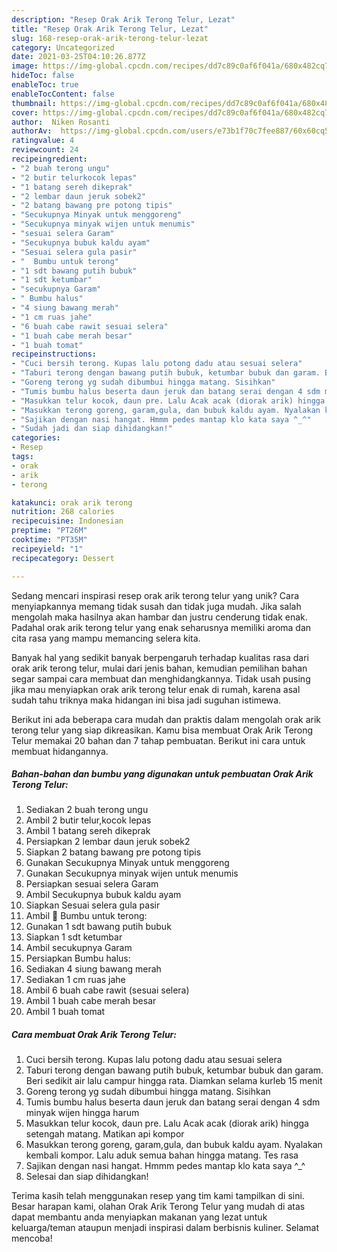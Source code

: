 ```yaml
---
description: "Resep Orak Arik Terong Telur, Lezat"
title: "Resep Orak Arik Terong Telur, Lezat"
slug: 168-resep-orak-arik-terong-telur-lezat
category: Uncategorized
date: 2021-03-25T04:10:26.877Z
image: https://img-global.cpcdn.com/recipes/dd7c89c0af6f041a/680x482cq70/orak-arik-terong-telur-foto-resep-utama.jpg
hideToc: false
enableToc: true
enableTocContent: false
thumbnail: https://img-global.cpcdn.com/recipes/dd7c89c0af6f041a/680x482cq70/orak-arik-terong-telur-foto-resep-utama.jpg
cover: https://img-global.cpcdn.com/recipes/dd7c89c0af6f041a/680x482cq70/orak-arik-terong-telur-foto-resep-utama.jpg
author:  Niken Rosanti
authorAv:  https://img-global.cpcdn.com/users/e73b1f70c7fee887/60x60cq50/avatar.jpg
ratingvalue: 4
reviewcount: 24
recipeingredient:
- "2 buah terong ungu"
- "2 butir telurkocok lepas"
- "1 batang sereh dikeprak"
- "2 lembar daun jeruk sobek2"
- "2 batang bawang pre potong tipis"
- "Secukupnya Minyak untuk menggoreng"
- "Secukupnya minyak wijen untuk menumis"
- "sesuai selera Garam"
- "Secukupnya bubuk kaldu ayam"
- "Sesuai selera gula pasir"
- "  Bumbu untuk terong"
- "1 sdt bawang putih bubuk"
- "1 sdt ketumbar"
- "secukupnya Garam"
- " Bumbu halus"
- "4 siung bawang merah"
- "1 cm ruas jahe"
- "6 buah cabe rawit sesuai selera"
- "1 buah cabe merah besar"
- "1 buah tomat"
recipeinstructions:
- "Cuci bersih terong. Kupas lalu potong dadu atau sesuai selera"
- "Taburi terong dengan bawang putih bubuk, ketumbar bubuk dan garam. Beri sedikit air lalu campur hingga rata. Diamkan selama kurleb 15 menit"
- "Goreng terong yg sudah dibumbui hingga matang. Sisihkan"
- "Tumis bumbu halus beserta daun jeruk dan batang serai dengan 4 sdm minyak wijen hingga harum"
- "Masukkan telur kocok, daun pre. Lalu Acak acak (diorak arik) hingga setengah matang. Matikan api kompor"
- "Masukkan terong goreng, garam,gula, dan bubuk kaldu ayam. Nyalakan kembali kompor. Lalu aduk semua bahan hingga matang. Tes rasa"
- "Sajikan dengan nasi hangat. Hmmm pedes mantap klo kata saya ^_^"
- "Sudah jadi dan siap dihidangkan!"
categories:
- Resep
tags:
- orak
- arik
- terong

katakunci: orak arik terong 
nutrition: 268 calories
recipecuisine: Indonesian
preptime: "PT26M"
cooktime: "PT35M"
recipeyield: "1"
recipecategory: Dessert

---
```



Sedang mencari inspirasi resep orak arik terong telur yang unik? Cara menyiapkannya memang tidak susah dan tidak juga mudah. Jika salah mengolah maka hasilnya akan hambar dan justru cenderung tidak enak. Padahal orak arik terong telur yang enak seharusnya memiliki aroma dan cita rasa yang mampu memancing selera kita.




Banyak hal yang sedikit banyak berpengaruh terhadap kualitas rasa dari orak arik terong telur, mulai dari jenis bahan, kemudian pemilihan bahan segar sampai cara membuat dan menghidangkannya. Tidak usah pusing jika mau menyiapkan orak arik terong telur enak di rumah, karena asal sudah tahu triknya maka hidangan ini bisa jadi suguhan istimewa.


Berikut ini ada beberapa cara mudah dan praktis dalam mengolah orak arik terong telur yang siap dikreasikan. Kamu bisa membuat Orak Arik Terong Telur memakai 20 bahan dan 7 tahap pembuatan. Berikut ini cara untuk membuat hidangannya.

<!--inarticleads1-->

##### Bahan-bahan dan bumbu yang digunakan untuk pembuatan Orak Arik Terong Telur:

1. Sediakan 2 buah terong ungu
1. Ambil 2 butir telur,kocok lepas
1. Ambil 1 batang sereh dikeprak
1. Persiapkan 2 lembar daun jeruk sobek2
1. Siapkan 2 batang bawang pre potong tipis
1. Gunakan Secukupnya Minyak untuk menggoreng
1. Gunakan Secukupnya minyak wijen untuk menumis
1. Persiapkan sesuai selera Garam
1. Ambil Secukupnya bubuk kaldu ayam
1. Siapkan Sesuai selera gula pasir
1. Ambil  🍆 Bumbu untuk terong:
1. Gunakan 1 sdt bawang putih bubuk
1. Siapkan 1 sdt ketumbar
1. Ambil secukupnya Garam
1. Persiapkan  Bumbu halus:
1. Sediakan 4 siung bawang merah
1. Sediakan 1 cm ruas jahe
1. Ambil 6 buah cabe rawit (sesuai selera)
1. Ambil 1 buah cabe merah besar
1. Ambil 1 buah tomat




<!--inarticleads2-->

##### Cara membuat Orak Arik Terong Telur:

1. Cuci bersih terong. Kupas lalu potong dadu atau sesuai selera
1. Taburi terong dengan bawang putih bubuk, ketumbar bubuk dan garam. Beri sedikit air lalu campur hingga rata. Diamkan selama kurleb 15 menit
1. Goreng terong yg sudah dibumbui hingga matang. Sisihkan
1. Tumis bumbu halus beserta daun jeruk dan batang serai dengan 4 sdm minyak wijen hingga harum
1. Masukkan telur kocok, daun pre. Lalu Acak acak (diorak arik) hingga setengah matang. Matikan api kompor
1. Masukkan terong goreng, garam,gula, dan bubuk kaldu ayam. Nyalakan kembali kompor. Lalu aduk semua bahan hingga matang. Tes rasa
1. Sajikan dengan nasi hangat. Hmmm pedes mantap klo kata saya ^_^
1. Selesai dan siap dihidangkan!



Terima kasih telah menggunakan resep yang tim kami tampilkan di sini. Besar harapan kami, olahan Orak Arik Terong Telur yang mudah di atas dapat membantu anda menyiapkan makanan yang lezat untuk keluarga/teman ataupun menjadi inspirasi dalam berbisnis kuliner. Selamat mencoba!
